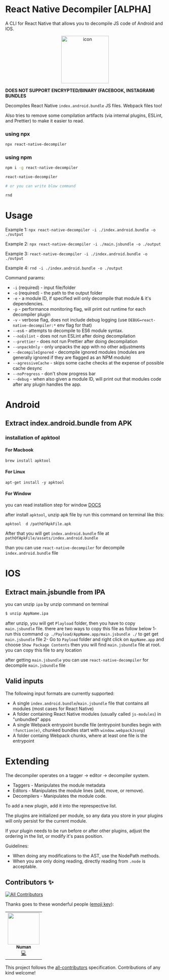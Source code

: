 # React Native Decompiler [ALPHA]
A CLI for React Native that allows you to decompile JS code of Android and IOS.

<!-- Title -->
<p align="center">
<img src="https://raw.githubusercontent.com/nomi9995/react-native-decompiler/HEAD/media/decompileIcon.png" alt="icon" width="150"/>
</p>

**DOES NOT SUPPORT ENCRYPTED/BINARY (FACEBOOK, INSTAGRAM) BUNDLES**

Decompiles React Native `index.android.bundle` JS files. Webpack files too!

Also tries to remove some compilation artifacts (via internal plugins, ESLint, and Prettier) to make it easier to read.

<!-- Body -->

### using npx
```sh
npx react-native-decompiler
```


### using npm
```sh
npm i -g react-native-decompiler
```

```sh
react-native-decompiler

# or you can write blow command

rnd
```

# Usage
Example 1: `npx react-native-decompiler -i ./index.android.bundle -o ./output`

Example 2: `npx react-native-decompiler -i ./main.jsbundle -o ./output`

Example 3: `react-native-decompiler -i ./index.android.bundle -o ./output`

Example 4: `rnd -i ./index.android.bundle -o ./output`

Command params:
- `-i` (required) - input file/folder
- `-o` (required) - the path to the output folder
- `-e` - a module ID, if specified will only decompile that module & it's dependencies.
- `-p` - performance monitoring flag, will print out runtime for each decompiler plugin
- `-v` - verbose flag, does not include debug logging (use `DEBUG=react-native-decompiler:*` env flag for that)
- `--es6` - attempts to decompile to ES6 module syntax.
- `--noEslint` - does not run ESLint after doing decompilation
- `--prettier` - does not run Prettier after doing decompilation
- `--unpackOnly` - only unpacks the app with no other adjustments
- `--decompileIgnored` - decompile ignored modules (modules are generally ignored if they are flagged as an NPM module)
- `--agressiveCache` - skips some cache checks at the expense of possible cache desync
- `--noProgress` - don't show progress bar
- `--debug` - when also given a module ID, will print out that modules code after any plugin handles the app.

# Android
## Extract index.android.bundle from APK

### installation of apktool

#### For Macbook
```
brew install apktool
```

#### For Linux
```
apt-get install -y apktool
```

#### For Window

you can read installion step for window [DOCS](https://ibotpeaches.github.io/Apktool/install/ "DOCS")

after install `apktool`, unzip apk file by run this command on terminal like this:

```
apktool  d /pathOfApkFile.apk
```

After that you will get `index.android.bundle` file at `pathOfApkFile/assets/index.android.bundle`

than you can use `react-native-decompiler` for decompile `index.android.bundle` file
# IOS
## Extract main.jsbundle from IPA
you can unzip `ipa` by unzip command on terminal
```sh
$ unzip AppName.ipa
```
after unzip, you will get `Playload` folder, then you have to copy `main.jsbundle` file. there are two ways to copy this file as follow below
1- run this command `cp ./Payload/AppName.app/main.jsbundle ./` to get get `main.jsbundle` file
2- Go to `Payload` folder and right click on `AppName.app` and choose `Show Package Contents` then you will find `main.jsbundle` file at root. you can copy this file to any location

after getting `main.jsbundle` you can use `react-native-decompiler` for decompile `main.jsbundle` file

## Valid inputs

The following input formats are currently supported:
- A single `index.android.bundle`/`main.jsbundle` file that contains all modules (most cases for React Native)
- A folder containing React Native modules (usually called `js-modules`) in "unbundled" apps
- A single Webpack entrypoint bundle file (entrypoint bundles begin with `!function(e)`, chunked bundles start with `window.webpackJsonp`)
- A folder containg Webpack chunks, where at least one file is the entrypoint

# Extending

The decompiler operates on a tagger -> editor -> decompiler system.

* Taggers - Manipulates the module metadata
* Editors - Manipulates the module lines (add, move, or remove).
* Decompilers - Manipulates the module code.

To add a new plugin, add it into the represpective list.

The plugins are initialized per module, so any data you store in your plugins will only persist for the current module.

If your plugin needs to be run before or after other plugins, adjust the ordering in the list, or modify it's pass position.

Guidelines:

* When doing any modifications to the AST, use the NodePath methods.
* When you are only doing reading, directly reading from `.node` is acceptable.

<!-- Footer -->

## Contributors ✨

<!-- ALL-CONTRIBUTORS-BADGE:START - Do not remove or modify this section -->
[![All Contributors](https://img.shields.io/badge/all_contributors-1-orange.svg?style=flat-square)](#contributors-)
<!-- ALL-CONTRIBUTORS-BADGE:END -->

Thanks goes to these wonderful people ([emoji key](https://allcontributors.org/docs/en/emoji-key)):

<!-- ALL-CONTRIBUTORS-LIST:START - Do not remove or modify this section -->
<!-- prettier-ignore-start -->
<!-- markdownlint-disable -->
<table>
  <tr>
    <td align="center"><a href="https://github.com/nomi9995"><img src="https://avatars2.githubusercontent.com/u/36044436?v=4" width="100px;" alt=""/><br /><sub><b>Numan</b></sub></a><br /><a href="https://github.com/nomi9995/react-native-decompiler/commits?author=nomi9995" title="Code">💻</a></td>
  </tr>
</table>

<!-- markdownlint-enable -->
<!-- prettier-ignore-end -->
<!-- ALL-CONTRIBUTORS-LIST:END -->

This project follows the [all-contributors](https://github.com/all-contributors/all-contributors) specification. Contributions of any kind welcome!